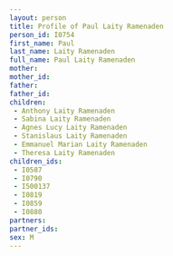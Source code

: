 ```yaml
---
layout: person
title: Profile of Paul Laity Ramenaden
person_id: I0754
first_name: Paul
last_name: Laity Ramenaden
full_name: Paul Laity Ramenaden
mother: 
mother_id: 
father: 
father_id: 
children:
 - Anthony Laity Ramenaden
 - Sabina Laity Ramenaden
 - Agnes Lucy Laity Ramenaden
 - Stanislaus Laity Ramenaden
 - Emmanuel Marian Laity Ramenaden
 - Theresa Laity Ramenaden
children_ids:
 - I0587
 - I0790
 - I500137
 - I0819
 - I0859
 - I0880
partners:
partner_ids:
sex: M
---
```


